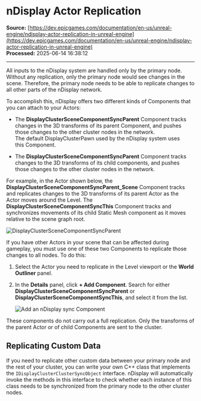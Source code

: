 # nDisplay Actor Replication

**Source:** [https://dev.epicgames.com/documentation/en-us/unreal-engine/ndisplay-actor-replication-in-unreal-engine](https://dev.epicgames.com/documentation/en-us/unreal-engine/ndisplay-actor-replication-in-unreal-engine)  
**Processed:** 2025-06-14 16:38:12

---

All inputs to the nDisplay system are handled only by the primary node. Without any replication, only the primary node would see changes in the scene. Therefore, the primary node needs to be able to replicate changes to all other parts of the nDisplay network.

To accomplish this, nDisplay offers two different kinds of Components that you can attach to your Actors:

-   The **DisplayClusterSceneComponentSyncParent** Component tracks changes in the 3D transforms of its parent Component, and pushes those changes to the other cluster nodes in the network.  
    The default DisplayClusterPawn used by the nDisplay system uses this Component.
    
-   The **DisplayClusterSceneComponentSyncParent** Component tracks changes to the 3D transforms of its child components, and pushes those changes to the other cluster nodes in the network.
    

For example, in the Actor shown below, the **DisplayClusterSceneComponentSyncParent\_Scene** Component tracks and replicates changes to the 3D transforms of its parent Actor as the Actor moves around the Level. The **DisplayClusterSceneComponentSyncThis** Component tracks and synchronizes movements of its child Static Mesh component as it moves relative to the scene graph root.

![DisplayClusterSceneComponentSyncParent](https://d1iv7db44yhgxn.cloudfront.net/documentation/images/aadbf4a5-30d0-46b9-a138-fbeff8699a8a/01-bp-actor-sync_ue5.png "DisplayClusterSceneComponentSyncParent")

If you have other Actors in your scene that can be affected during gameplay, you must use one of these two Components to replicate those changes to all nodes. To do this:

1.  Select the Actor you need to replicate in the Level viewport or the **World Outliner** panel.
2.  In the **Details** panel, click **\+ Add Component**. Search for either **DisplayClusterSceneComponentSyncParent** or **DisplayClusterSceneComponentSyncThis**, and select it from the list.
    
    ![Add an nDisplay sync Component](https://d1iv7db44yhgxn.cloudfront.net/documentation/images/8e5cf88a-5105-497e-9a65-200574a5f706/02-add-display-sync-parent_ue5.png "Add an nDisplay sync Component")

These components do not carry out a full replication. Only the transforms of the parent Actor or of child Components are sent to the cluster.

## Replicating Custom Data

If you need to replicate other custom data between your primary node and the rest of your cluster, you can write your own C++ class that implements the `IDisplayClusterClusterSyncObject` interface. nDisplay will automatically invoke the methods in this interface to check whether each instance of this class needs to be synchronized from the primary node to the other cluster nodes.